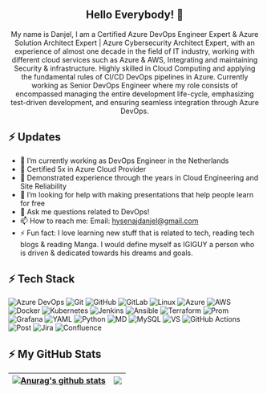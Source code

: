 <h2 align="center">Hello Everybody! 👋</h2>
<p align="center">My name is Danjel, I am a Certified Azure DevOps Engineer Expert & Azure Solution Architect Expert | Azure Cybersecurity Architect Expert, with an experience of almost one decade in the field of IT industry, working with different cloud services such as Azure & AWS, Integrating and maintaining Security & infrastructure. Highly skilled in Cloud Computing and applying the fundamental rules of CI/CD DevOps pipelines in Azure. Currently working as Senior DevOps Engineer where my role consists of encompassed managing the entire development life-cycle, emphasizing test-driven development, and ensuring seamless integration through Azure DevOps. </p>

## ⚡ Updates

- 🔭 I’m currently working as DevOps Engineer in the Netherlands <br/>
- 🌱 Certified 5x in Azure Cloud Provider<br/>
- 👯 Demonstrated experience through the years in Cloud Engineering and Site Reliability <br/>
- 🤔 I’m looking for help with making presentations that help people learn for free<br/>
- 💬 Ask me questions related to DevOps!<br/>
- 📫 How to reach me: Email: hysenajdanjel@gmail.com<br/>
- ⚡ Fun fact: I love learning new stuff that is related to tech, reading tech blogs & reading Manga. I would define myself as IGIGUY a person who is driven & dedicated towards his dreams and goals. <br/>

## ⚡ Tech Stack
![Azure DevOps](https://img.shields.io/badge/Azure-DevOps-E44C30?style=for-the-badge&logo=Azure-DevOps&logoColor=white)
![Git](https://img.shields.io/badge/GIT-E44C30?style=for-the-badge&logo=git&logoColor=white)
![GitHub](https://img.shields.io/badge/GitHub-100000?style=for-the-badge&logo=github&logoColor=white)
![GitLab](https://img.shields.io/badge/GitLab-330F63?style=for-the-badge&logo=gitlab&logoColor=white)
![Linux](https://img.shields.io/badge/Linux-FCC624?style=for-the-badge&logo=linux&logoColor=black)
![Azure](https://img.shields.io/badge/Azure-0000FF?style=for-the-badge&logo=azure&logoColor=blue)
![AWS](https://img.shields.io/badge/Amazon_AWS-FF9900?style=for-the-badge&logo=amazonaws&logoColor=white)
![Docker](https://img.shields.io/badge/docker-%230db7ed.svg?style=for-the-badge&logo=docker&logoColor=white)
![Kubernetes](https://img.shields.io/badge/kubernetes-%23326ce5.svg?style=for-the-badge&logo=kubernetes&logoColor=white)
![Jenkins](https://img.shields.io/badge/Jenkins-D24939?style=for-the-badge&logo=Jenkins&logoColor=white)
![Ansible](https://img.shields.io/badge/ansible-%231A1918.svg?style=for-the-badge&logo=ansible&logoColor=white)
![Terraform](https://img.shields.io/badge/terraform-%235835CC.svg?style=for-the-badge&logo=terraform&logoColor=white)
![Prom](https://img.shields.io/badge/Prometheus-E6522C?style=for-the-badge&logo=Prometheus&logoColor=white)
![Grafana](https://img.shields.io/badge/grafana-%23F46800.svg?style=for-the-badge&logo=grafana&logoColor=white)
![YAML](https://img.shields.io/badge/-YAML-000?style=for-the-badge&logo=YAML)
![Python](https://img.shields.io/badge/-Python-000?style=for-the-badge&logo=python)
![MD](https://img.shields.io/badge/Markdown-000000?style=for-the-badge&logo=markdown&logoColor=white)
![MySQL](	https://img.shields.io/badge/MySQL-00000F?style=for-the-badge&logo=mysql&logoColor=white)
![VS](https://img.shields.io/badge/Visual_Studio_Code-0078D4?style=for-the-badge&logo=visual%20studio%20code&logoColor=white)
![GitHub Actions](https://img.shields.io/badge/-Github_Actions-2088FF?style=flat-square&logo=github-actions&logoColor=white)
![Post](https://img.shields.io/badge/Postman-FF6C37?style=for-the-badge&logo=postman&logoColor=white)
![Jira](https://img.shields.io/badge/-Jira-000?&style=for-the-badge&logo=Jira-Software&logoColor=0052CC)
![Confluence](https://img.shields.io/badge/-Confluence-000?&style=for-the-badge&logo=Confluence-Software&logoColor=0052CC)

## ⚡ My GitHub Stats
<!-- <p align="left"> <img src="https://github-readme-stats.vercel.app/api?username=danjelhysenaj-dev&show_icons=true&theme=gotham" alt="danjelhysenaj-dev" />

<img align="center" src="https://github-readme-stats.anuraghazra1.vercel.app/api?username=danjelhysenaj-dev&show_icons=true&line_height=27&include_all_commits=true"/> 
![Top Langs](https://github-readme-stats.vercel.app/api/top-langs/?username=danjelhysenaj-dev&hide=TeX&layout=compact)
 -->
 | <a href="https://github.com/vikash-kumar01/github-readme-stats"><img align="center" src="https://github-readme-stats.vercel.app/api?username=danjelhysenaj-dev&show_icons=true&include_all_commits=true&theme=buefy&hide_border=true" alt="Anurag's github stats" /></a> | <a href="https://github.com/anuraghazra/github-readme-stats"><img align="center" src="https://github-readme-stats.vercel.app/api/top-langs/?username=danjelhysenaj-dev&layout=compact&theme=buefy&hide_border=true" /></a> |
| ------------- | ------------- |
